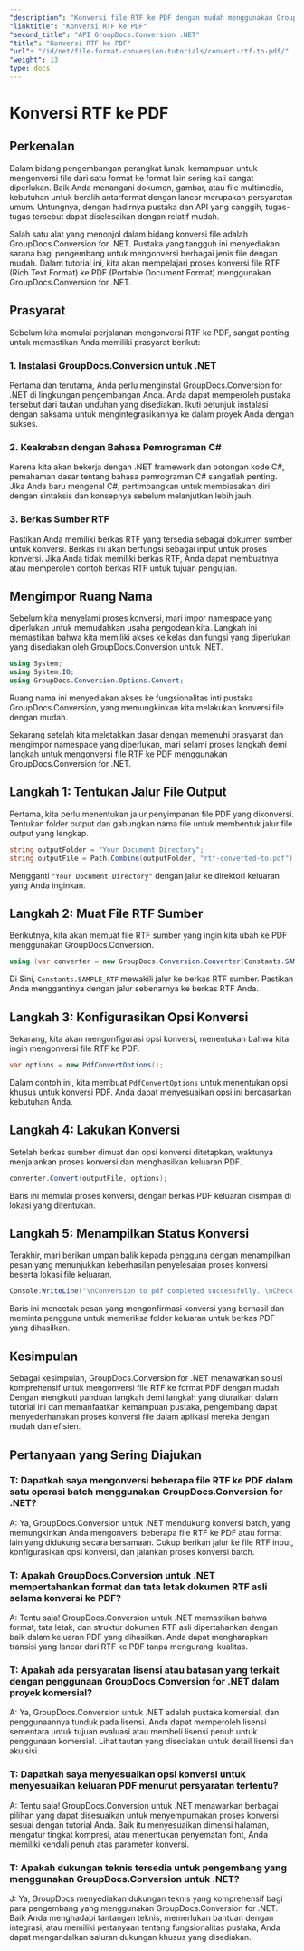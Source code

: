 ```yaml
---
"description": "Konversi file RTF ke PDF dengan mudah menggunakan GroupDocs.Conversion for .NET. Ikuti langkah demi langkah kami untuk integrasi dan manfaatkan kekuatan konversi file."
"linktitle": "Konversi RTF ke PDF"
"second_title": "API GroupDocs.Conversion .NET"
"title": "Konversi RTF ke PDF"
"url": "/id/net/file-format-conversion-tutorials/convert-rtf-to-pdf/"
"weight": 13
type: docs
---
```

# Konversi RTF ke PDF

## Perkenalan

Dalam bidang pengembangan perangkat lunak, kemampuan untuk mengonversi file dari satu format ke format lain sering kali sangat diperlukan. Baik Anda menangani dokumen, gambar, atau file multimedia, kebutuhan untuk beralih antarformat dengan lancar merupakan persyaratan umum. Untungnya, dengan hadirnya pustaka dan API yang canggih, tugas-tugas tersebut dapat diselesaikan dengan relatif mudah.

Salah satu alat yang menonjol dalam bidang konversi file adalah GroupDocs.Conversion for .NET. Pustaka yang tangguh ini menyediakan sarana bagi pengembang untuk mengonversi berbagai jenis file dengan mudah. Dalam tutorial ini, kita akan mempelajari proses konversi file RTF (Rich Text Format) ke PDF (Portable Document Format) menggunakan GroupDocs.Conversion for .NET.

## Prasyarat

Sebelum kita memulai perjalanan mengonversi RTF ke PDF, sangat penting untuk memastikan Anda memiliki prasyarat berikut:

### 1. Instalasi GroupDocs.Conversion untuk .NET

Pertama dan terutama, Anda perlu menginstal GroupDocs.Conversion for .NET di lingkungan pengembangan Anda. Anda dapat memperoleh pustaka tersebut dari tautan unduhan yang disediakan. Ikuti petunjuk instalasi dengan saksama untuk mengintegrasikannya ke dalam proyek Anda dengan sukses.

### 2. Keakraban dengan Bahasa Pemrograman C#

Karena kita akan bekerja dengan .NET framework dan potongan kode C#, pemahaman dasar tentang bahasa pemrograman C# sangatlah penting. Jika Anda baru mengenal C#, pertimbangkan untuk membiasakan diri dengan sintaksis dan konsepnya sebelum melanjutkan lebih jauh.

### 3. Berkas Sumber RTF

Pastikan Anda memiliki berkas RTF yang tersedia sebagai dokumen sumber untuk konversi. Berkas ini akan berfungsi sebagai input untuk proses konversi. Jika Anda tidak memiliki berkas RTF, Anda dapat membuatnya atau memperoleh contoh berkas RTF untuk tujuan pengujian.

## Mengimpor Ruang Nama

Sebelum kita menyelami proses konversi, mari impor namespace yang diperlukan untuk memudahkan usaha pengodean kita. Langkah ini memastikan bahwa kita memiliki akses ke kelas dan fungsi yang diperlukan yang disediakan oleh GroupDocs.Conversion untuk .NET.

```csharp
using System;
using System.IO;
using GroupDocs.Conversion.Options.Convert;
```

Ruang nama ini menyediakan akses ke fungsionalitas inti pustaka GroupDocs.Conversion, yang memungkinkan kita melakukan konversi file dengan mudah.

Sekarang setelah kita meletakkan dasar dengan memenuhi prasyarat dan mengimpor namespace yang diperlukan, mari selami proses langkah demi langkah untuk mengonversi file RTF ke PDF menggunakan GroupDocs.Conversion for .NET.

## Langkah 1: Tentukan Jalur File Output

Pertama, kita perlu menentukan jalur penyimpanan file PDF yang dikonversi. Tentukan folder output dan gabungkan nama file untuk membentuk jalur file output yang lengkap.

```csharp
string outputFolder = "Your Document Directory";
string outputFile = Path.Combine(outputFolder, "rtf-converted-to.pdf");
```

Mengganti `"Your Document Directory"` dengan jalur ke direktori keluaran yang Anda inginkan.

## Langkah 2: Muat File RTF Sumber

Berikutnya, kita akan memuat file RTF sumber yang ingin kita ubah ke PDF menggunakan GroupDocs.Conversion.

```csharp
using (var converter = new GroupDocs.Conversion.Converter(Constants.SAMPLE_RTF))
```

Di Sini, `Constants.SAMPLE_RTF` mewakili jalur ke berkas RTF sumber. Pastikan Anda menggantinya dengan jalur sebenarnya ke berkas RTF Anda.

## Langkah 3: Konfigurasikan Opsi Konversi

Sekarang, kita akan mengonfigurasi opsi konversi, menentukan bahwa kita ingin mengonversi file RTF ke PDF.

```csharp
var options = new PdfConvertOptions();
```

Dalam contoh ini, kita membuat `PdfConvertOptions` untuk menentukan opsi khusus untuk konversi PDF. Anda dapat menyesuaikan opsi ini berdasarkan kebutuhan Anda.

## Langkah 4: Lakukan Konversi

Setelah berkas sumber dimuat dan opsi konversi ditetapkan, waktunya menjalankan proses konversi dan menghasilkan keluaran PDF.

```csharp
converter.Convert(outputFile, options);
```

Baris ini memulai proses konversi, dengan berkas PDF keluaran disimpan di lokasi yang ditentukan.

## Langkah 5: Menampilkan Status Konversi

Terakhir, mari berikan umpan balik kepada pengguna dengan menampilkan pesan yang menunjukkan keberhasilan penyelesaian proses konversi beserta lokasi file keluaran.

```csharp
Console.WriteLine("\nConversion to pdf completed successfully. \nCheck output in {0}", outputFolder);
```

Baris ini mencetak pesan yang mengonfirmasi konversi yang berhasil dan meminta pengguna untuk memeriksa folder keluaran untuk berkas PDF yang dihasilkan.

## Kesimpulan

Sebagai kesimpulan, GroupDocs.Conversion for .NET menawarkan solusi komprehensif untuk mengonversi file RTF ke format PDF dengan mudah. Dengan mengikuti panduan langkah demi langkah yang diuraikan dalam tutorial ini dan memanfaatkan kemampuan pustaka, pengembang dapat menyederhanakan proses konversi file dalam aplikasi mereka dengan mudah dan efisien.

## Pertanyaan yang Sering Diajukan

### T: Dapatkah saya mengonversi beberapa file RTF ke PDF dalam satu operasi batch menggunakan GroupDocs.Conversion for .NET?

A: Ya, GroupDocs.Conversion untuk .NET mendukung konversi batch, yang memungkinkan Anda mengonversi beberapa file RTF ke PDF atau format lain yang didukung secara bersamaan. Cukup berikan jalur ke file RTF input, konfigurasikan opsi konversi, dan jalankan proses konversi batch.

### T: Apakah GroupDocs.Conversion untuk .NET mempertahankan format dan tata letak dokumen RTF asli selama konversi ke PDF?

A: Tentu saja! GroupDocs.Conversion untuk .NET memastikan bahwa format, tata letak, dan struktur dokumen RTF asli dipertahankan dengan baik dalam keluaran PDF yang dihasilkan. Anda dapat mengharapkan transisi yang lancar dari RTF ke PDF tanpa mengurangi kualitas.

### T: Apakah ada persyaratan lisensi atau batasan yang terkait dengan penggunaan GroupDocs.Conversion for .NET dalam proyek komersial?

A: Ya, GroupDocs.Conversion untuk .NET adalah pustaka komersial, dan penggunaannya tunduk pada lisensi. Anda dapat memperoleh lisensi sementara untuk tujuan evaluasi atau membeli lisensi penuh untuk penggunaan komersial. Lihat tautan yang disediakan untuk detail lisensi dan akuisisi.

### T: Dapatkah saya menyesuaikan opsi konversi untuk menyesuaikan keluaran PDF menurut persyaratan tertentu?

A: Tentu saja! GroupDocs.Conversion untuk .NET menawarkan berbagai pilihan yang dapat disesuaikan untuk menyempurnakan proses konversi sesuai dengan tutorial Anda. Baik itu menyesuaikan dimensi halaman, mengatur tingkat kompresi, atau menentukan penyematan font, Anda memiliki kendali penuh atas parameter konversi.

### T: Apakah dukungan teknis tersedia untuk pengembang yang menggunakan GroupDocs.Conversion untuk .NET?

J: Ya, GroupDocs menyediakan dukungan teknis yang komprehensif bagi para pengembang yang menggunakan GroupDocs.Conversion for .NET. Baik Anda menghadapi tantangan teknis, memerlukan bantuan dengan integrasi, atau memiliki pertanyaan tentang fungsionalitas pustaka, Anda dapat mengandalkan saluran dukungan khusus yang disediakan.